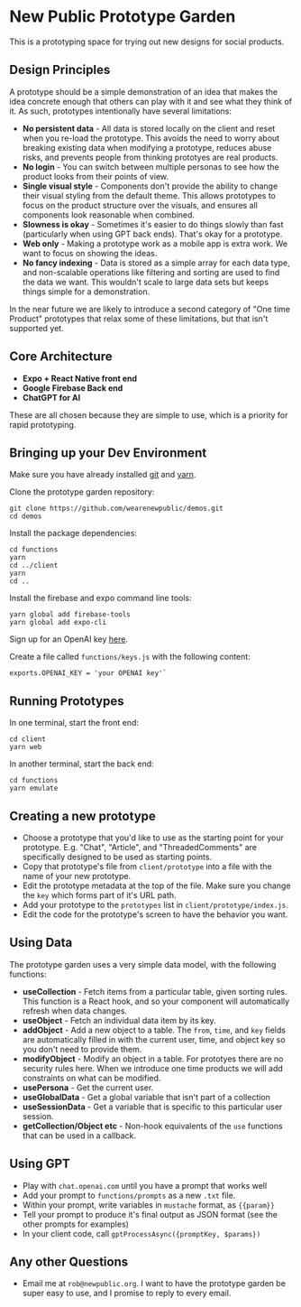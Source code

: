 # New Public Prototype Garden

This is a prototyping space for trying out new designs for social products.

## Design Principles

A prototype should be a simple demonstration of an idea that makes the idea concrete enough that others can play with it and see what they think of it. As such, prototypes intentionally have several limitations:

* **No persistent data** - All data is stored locally on the client and reset when you re-load the prototype. This avoids the need to worry about breaking existing data when modifying a prototype, reduces abuse risks, and prevents people from thinking prototyes are real products.
* **No login** - You can switch between multiple personas to see how the product looks from their points of view.
* **Single visual style** - Components don't provide the ability to change their visual styling from the default theme. This allows prototypes to focus on the product structure over the visuals, and ensures all components look reasonable when combined.
* **Slowness is okay** - Sometimes it's easier to do things slowly than fast (particularly when using GPT back ends). That's okay for a prototype.
* **Web only** - Making a prototype work as a mobile app is extra work. We want to focus on showing the ideas. 
* **No fancy indexing** - Data is stored as a simple array for each data type, and non-scalable operations like filtering and sorting are used to find the data we want. This wouldn't scale to large data sets but keeps things simple for a demonstration.

In the near future we are likely to introduce a second category of "One time Product" prototypes that relax some of these limitations, but that isn't supported yet.


## Core Architecture

* **Expo + React Native front end**  
* **Google Firebase Back end** 
* **ChatGPT for AI**

These are all chosen because they are simple to use, which is a priority for rapid prototyping.


## Bringing up your Dev Environment

Make sure you have already installed [git](https://github.com/git-guides/install-git) and [yarn](https://classic.yarnpkg.com/lang/en/docs/install).

Clone the prototype garden repository:
```
git clone https://github.com/wearenewpublic/demos.git
cd demos
```

Install the package dependencies:
```
cd functions
yarn
cd ../client
yarn 
cd ..
```

Install the firebase and expo command line tools:
```
yarn global add firebase-tools
yarn global add expo-cli
```

Sign up for an OpenAI key [here](https://openai.com/blog/openai-api).

Create a file called `functions/keys.js` with the following content:
```
exports.OPENAI_KEY = 'your OPENAI key'`
```


## Running Prototypes

In one terminal, start the front end:
```
cd client
yarn web
```

In another terminal, start the back end:
```
cd functions
yarn emulate
```


## Creating a new prototype

* Choose a prototype that you'd like to use as the starting point for your prototype. E.g. "Chat", "Article", and "ThreadedComments" are specifically designed to be used as starting points.
* Copy that prototype's file from `client/prototype` into a file with the name of your new prototype.
* Edit the prototype metadata at the top of the file. Make sure you change the `key` which forms part of it's URL path.
* Add your prototype to the `prototypes` list in `client/prototype/index.js`.
* Edit the code for the prototype's screen to have the behavior you want.


## Using Data

The prototype garden uses a very simple data model, with the following functions:
* **useCollection** - Fetch items from a particular table, given sorting rules. This function is a React hook, and so your component will automatically refresh when data changes.
* **useObject** - Fetch an individual data item by its key.
* **addObject** - Add a new object to a table. The ``from``, ``time``, and ``key`` fields are automatically filled in with the current user, time, and object key so you don't need to provide them. 
* **modifyObject** - Modify an object in a table. For prototyes there are no security rules here. When we introduce one time products we will add constraints on what can be modified.
* **usePersona** - Get the current user.
* **useGlobalData** - Get a global variable that isn't part of a collection
* **useSessionData** - Get a variable that is specific to this particular user session.
* **getCollection/Object etc** - Non-hook equivalents of the `use` functions that can be used in a callback.


## Using GPT 

* Play with `chat.openai.com` until you have a prompt that works well
* Add your prompt to `functions/prompts` as a new `.txt` file.
* Within your prompt, write variables in `mustache` format, as `{{param}}`
* Tell your prompt to produce it's final output as JSON format (see the other prompts for examples)
* In your client code, call `gptProcessAsync({promptKey, $params})` 

## Any other Questions
 
 * Email me at `rob@newpublic.org`. I want to have the prototype garden be super easy to use, and I promise to reply to every email.












